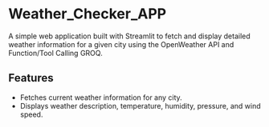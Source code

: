# Weather_Checker_APP

A simple web application built with Streamlit to fetch and display detailed weather information for a given city using the OpenWeather API and Function/Tool Calling  GROQ.

## Features

- Fetches current weather information for any city.
- Displays weather description, temperature, humidity, pressure, and wind speed.
